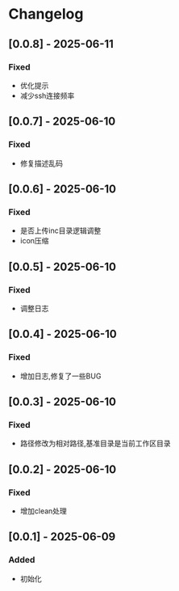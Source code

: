 # Changelog

## [0.0.8] - 2025-06-11
### Fixed
- 优化提示
- 减少ssh连接频率

## [0.0.7] - 2025-06-10
### Fixed
- 修复描述乱码

## [0.0.6] - 2025-06-10
### Fixed
- 是否上传inc目录逻辑调整
- icon压缩

## [0.0.5] - 2025-06-10
### Fixed
- 调整日志

## [0.0.4] - 2025-06-10
### Fixed
- 增加日志,修复了一些BUG

## [0.0.3] - 2025-06-10
### Fixed
- 路径修改为相对路径,基准目录是当前工作区目录

## [0.0.2] - 2025-06-10
### Fixed
- 增加clean处理

## [0.0.1] - 2025-06-09
### Added
- 初始化

